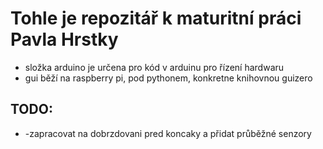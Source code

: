 <h1>Tohle je repozitář k maturitní práci Pavla Hrstky </h1>
<ul>
  <li>složka arduino je určena pro kód v arduinu pro řízení hardwaru</li>
<li>gui běží na raspberry pi, pod pythonem, konkretne knihovnou guizero</li>
</ul>
<h2>TODO:</h2>
<ul>
  <li>
    -zapracovat na dobrzdovani pred koncaky a přidat průběžné senzory</li>
  
  </ul>
